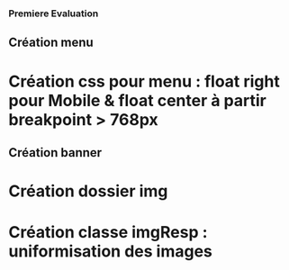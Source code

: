 ### Premiere Evaluation

## Création menu 
# Création css pour menu : float right pour Mobile & float center à partir breakpoint > 768px

## Création banner
# Création dossier img 
# Création classe imgResp : uniformisation des images